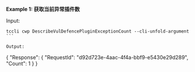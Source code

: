**Example 1: 获取当前异常插件数**



Input: 

```
tccli cwp DescribeVulDefencePluginExceptionCount --cli-unfold-argument ```

Output: 
```
{
    "Response": {
        "RequestId": "d92d723e-4aac-4f4a-bbf9-e5430e29d289",
        "Count": 1
    }
}
```

